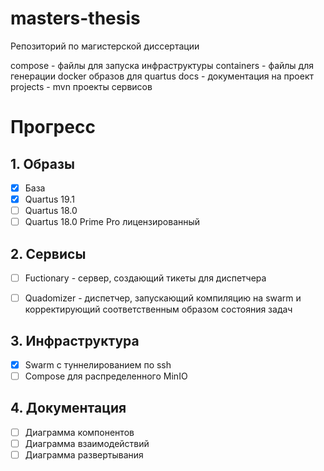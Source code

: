 # masters-thesis
Репозиторий по магистерской диссертации

compose - файлы для запуска инфраструктуры
containers - файлы для генерации docker образов для quartus
docs - документация на проект
projects - mvn проекты сервисов

# Прогресс
## 1. Образы
- [x] База
- [x] Quartus 19.1 
- [ ] Quartus 18.0
- [ ] Quartus 18.0 Prime Pro лицензированный

## 2. Сервисы
- [ ] Fuctionary - сервер, создающий тикеты для диспетчера
- [ ] Quadomizer - диспетчер, запускающий компиляцию на swarm и корректирующий соответственным образом состояния задач


## 3. Инфраструктура
- [x] Swarm с туннелированием по ssh
- [ ] Compose для распределенного MinIO

## 4. Документация
- [ ] Диаграмма компонентов
- [ ] Диаграмма взаимодействий
- [ ] Диаграмма развертывания
